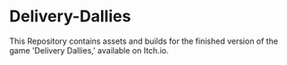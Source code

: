 # Delivery-Dallies
This Repository contains assets and builds for the finished version of the game 'Delivery Dallies,' available on Itch.io. 
